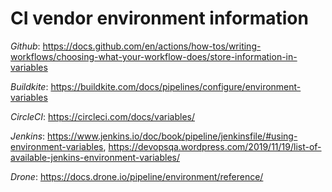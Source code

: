 # CI vendor environment information

*Github*: https://docs.github.com/en/actions/how-tos/writing-workflows/choosing-what-your-workflow-does/store-information-in-variables

*Buildkite*: https://buildkite.com/docs/pipelines/configure/environment-variables

*CircleCI*: https://circleci.com/docs/variables/

*Jenkins*: https://www.jenkins.io/doc/book/pipeline/jenkinsfile/#using-environment-variables, https://devopsqa.wordpress.com/2019/11/19/list-of-available-jenkins-environment-variables/

*Drone*: https://docs.drone.io/pipeline/environment/reference/
